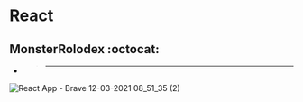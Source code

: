# React

## MonsterRolodex  :octocat: 


- > _______________________________________________________________________________________________________________________________________________________________

![React App - Brave 12-03-2021 08_51_35 (2)](https://user-images.githubusercontent.com/53565563/110888998-57778500-8313-11eb-88d9-02696e881ebc.png)

